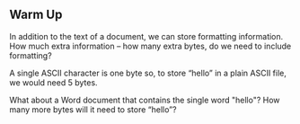 ## Warm Up

In addition to the text of a document, we can store formatting information. How much extra information – how many extra bytes, do we need to include formatting?

A single ASCII character is one byte so, to store “hello” in a plain ASCII file, we would need 5 bytes.

What about a Word document that contains the single word "hello"? How many more bytes will it need to store “hello”?
